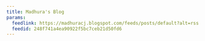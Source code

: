```yaml
---
title: Madhura's Blog
params:
  feedlink: https://madhuracj.blogspot.com/feeds/posts/default?alt=rss
  feedid: 248f741a4ea90922f5bc7ceb21d50fd6
---
```

